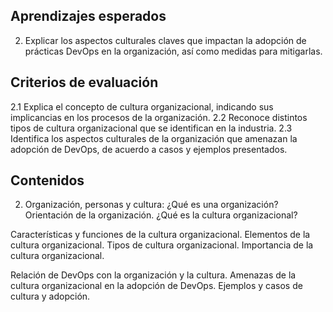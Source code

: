 ## Aprendizajes esperados
2. Explicar los aspectos culturales claves que impactan la adopción de prácticas DevOps en la organización, así como medidas para mitigarlas.
## Criterios de evaluación
2.1 Explica el concepto de cultura organizacional, indicando sus implicancias en los procesos de la organización.
2.2 Reconoce distintos tipos de cultura organizacional que se identifican en la industria.
2.3 Identifica los aspectos culturales de la organización que amenazan la adopción de DevOps, de acuerdo a casos y ejemplos presentados.
## Contenidos
2. Organización, personas y cultura:
¿Qué es una organización?
Orientación de la organización.
¿Qué es la cultura organizacional?

Características y funciones de la cultura organizacional.
Elementos de la cultura organizacional.
Tipos de cultura organizacional.
Importancia de la cultura organizacional.

Relación de DevOps con la organización y la cultura.
Amenazas de la cultura organizacional en la adopción de DevOps.
Ejemplos y casos de cultura y adopción.